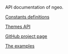 API documentation of ngeo.

[Constants definitions](../options/module-src_options.html)

[Themes API](../themes/module-contribs_gmf_src_themes.html)

[GitHub project page](https://github.com/camptocamp/ngeo/)

[The examples](../examples)
